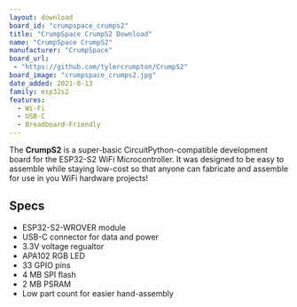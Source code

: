 ```yaml
---
layout: download
board_id: "crumpspace_crumps2"
title: "CrumpSpace CrumpS2 Download"
name: "CrumpSpace CrumpS2"
manufacturer: "CrumpSpace"
board_url:
 - "https://github.com/tylercrumpton/CrumpS2"
board_image: "crumpspace_crumps2.jpg"
date_added: 2021-8-13
family: esp32s2
features:
  - Wi-Fi
  - USB-C
  - Breadboard-Friendly
---
```


The **CrumpS2** is a super-basic CircuitPython-compatible development board for the ESP32-S2 WiFi Microcontroller. It was designed to be easy to assemble while staying low-cost so that anyone can fabricate and assemble for use in you WiFi hardware projects!

## Specs

- ESP32-S2-WROVER module
- USB-C connector for data and power
- 3.3V voltage regualtor
- APA102 RGB LED
- 33 GPIO pins
- 4 MB SPI flash
- 2 MB PSRAM
- Low part count for easier hand-assembly
